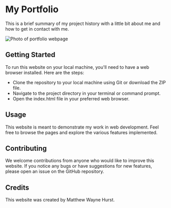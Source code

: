 # My Portfolio
This is a brief summary of my project history with a little bit about me and how to get in contact with me.

![Photo of portfolio webpage](./assets/css/Images/Screenshot%202023-04-25%20at%208.12.51%20PM.png)
## Getting Started
To run this website on your local machine, you'll need to have a web browser installed. Here are the steps:
- Clone the repository to your local machine using Git or download the ZIP file.
- Navigate to the project directory in your terminal or command prompt.
- Open the index.html file in your preferred web browser.

## Usage
This website is meant to demonstrate my work in web development. Feel free to browse the pages and explore the various features implemented.

## Contributing
We welcome contributions from anyone who would like to improve this website. If you notice any bugs or have suggestions for new features, please open an issue on the GitHub repository.

## Credits
This website was created by Matthew Wayne Hurst.